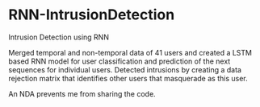 # RNN-IntrusionDetection
Intrusion Detection using RNN

Merged temporal and non-temporal data of 41 users and created a LSTM based RNN model for user classification and prediction of the next sequences for individual users. Detected intrusions by creating a data rejection matrix that identifies other users that masquerade as this user.

An NDA prevents me from sharing the code.
